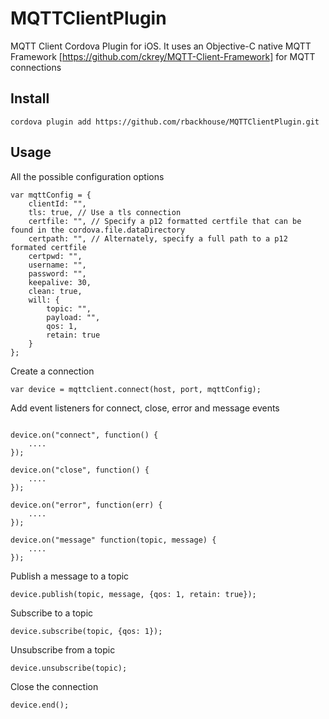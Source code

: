 MQTTClientPlugin
================

MQTT Client Cordova Plugin for iOS. It uses an Objective-C native MQTT Framework [https://github.com/ckrey/MQTT-Client-Framework] for MQTT connections

Install
-------
`cordova plugin add https://github.com/rbackhouse/MQTTClientPlugin.git`

Usage
-----

All the possible configuration options

```
var mqttConfig = {
	clientId: "", 
	tls: true, // Use a tls connection
	certfile: "", // Specify a p12 formatted certfile that can be found in the cordova.file.dataDirectory
	certpath: "", // Alternately, specify a full path to a p12 formated certfile
	certpwd: "",
	username: "",
	password: "",
	keepalive: 30,
	clean: true,
	will: {
		topic: "",
		payload: "",
		qos: 1,
		retain: true
	}
};
```

Create a connection

`var device = mqttclient.connect(host, port, mqttConfig);`

Add event listeners for connect, close, error and message events

```

device.on("connect", function() {
	....
});

device.on("close", function() {
	....
});

device.on("error", function(err) {
	....
});

device.on("message" function(topic, message) {
	....
});

```

Publish a message to a topic

`device.publish(topic, message, {qos: 1, retain: true});`

Subscribe to a topic

`device.subscribe(topic, {qos: 1});`

Unsubscribe from a topic

`device.unsubscribe(topic);`

Close the connection

`device.end();`
